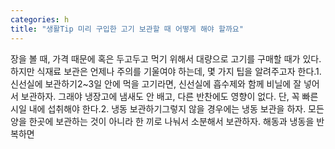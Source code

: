 ```yaml
---
categories: h
title: "생활Tip 미리 구입한 고기 보관할 때 어떻게 해야 할까요"
---
```

장을 볼 때, 가격 때문에 혹은 두고두고 먹기 위해서 대량으로 고기를 구매할 때가 있다. 하지만 식재료 보관은 언제나 주의를 기울여야 하는데, 몇 가지 팁을 알려주고자 한다.1. 신선실에 보관하기2~3일 안에 먹을 고기라면, 신선실에 흡수제와 함께 비닐에 잘 넣어서 보관하자. 그래야 냉장고에 냄새도 안 배고, 다른 반찬에도 영향이 없다. 단, 꼭 빠른 시일 내에 섭취해야 한다.2. 냉동 보관하기그렇지 않을 경우에는 냉동 보관을 하자. 모든 양을 한곳에 보관하는 것이 아니라 한 끼로 나눠서 소분해서 보관하자. 해동과 냉동을 반복하면